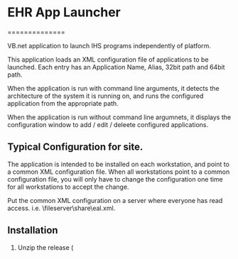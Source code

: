 # EHR App Launcher
==============

VB.net application to launch IHS programs independently of platform.

This application loads an XML configuration file of applications to be launched. Each entry has an Application Name, Alias, 32bit path and 64bit path. 

When the application is run with command line arguments, it detects the architecture of the system it is running on, and runs the configured application from the appropriate path.

When the application is run without command line argumnets, it displays the configuration window to add / edit / deleete configured applications.

## Typical Configuration for site.
The application is intended to be installed on each workstation, and point to a common XML configuration file. When all workstations point to a common configuration file, you will only have to change the configuration one time for all workstations to accept the change.

Put the common XML configuration on a server where everyone has read access. i.e. \\fileserver\share\eal.xml.

## Installation
1. Unzip the release (

###
